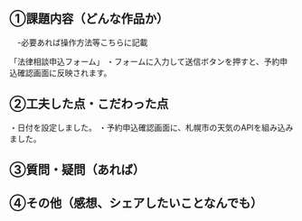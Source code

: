 ## ①課題内容（どんな作品か）
　-必要あれば操作方法等こちらに記載

「法律相談申込フォーム」
・フォームに入力して送信ボタンを押すと、予約申込確認画面に反映されます。


## ②工夫した点・こだわった点

・日付を設定しました。
・予約申込確認画面に、札幌市の天気のAPIを組み込みました。


## ③質問・疑問（あれば）



## ④その他（感想、シェアしたいことなんでも）
